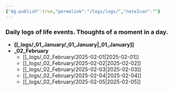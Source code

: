 ```yaml
---
{"dg-publish":true,"permalink":"/logs/logs/","noteIcon":""}
---
```


### Daily logs of life events. Thoughts of a moment in a day.


- **[[_logs/_01_January/_01_January\|_01_January]]**
- **_02_February**
	- [[_logs/_02_February/2025-02-01\|2025-02-01]]
	- [[_logs/_02_February/2025-02-02\|2025-02-02]]
	- [[_logs/_02_February/2025-02-03\|2025-02-03]]
	- [[_logs/_02_February/2025-02-04\|2025-02-04]]
	- [[_logs/_02_February/2025-02-05\|2025-02-05]]


